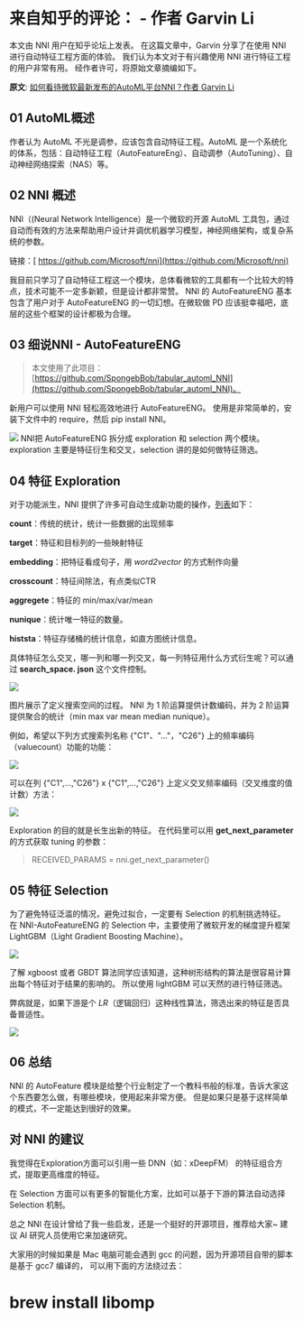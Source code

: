 # 来自知乎的评论： <an open source project with highly reasonable design> - 作者 Garvin Li

本文由 NNI 用户在知乎论坛上发表。 在这篇文章中，Garvin 分享了在使用 NNI 进行自动特征工程方面的体验。 我们认为本文对于有兴趣使用 NNI 进行特征工程的用户非常有用。 经作者许可，将原始文章摘编如下。

**原文**: [如何看待微软最新发布的AutoML平台NNI？作者 Garvin Li](https://www.zhihu.com/question/297982959/answer/964961829?utm_source=wechat_session&utm_medium=social&utm_oi=28812108627968&from=singlemessage&isappinstalled=0)

## 01 AutoML概述

作者认为 AutoML 不光是调参，应该包含自动特征工程。AutoML 是一个系统化的体系，包括：自动特征工程（AutoFeatureEng）、自动调参（AutoTuning）、自动神经网络探索（NAS）等。

## 02 NNI 概述

NNI（(Neural Network Intelligence）是一个微软的开源 AutoML 工具包，通过自动而有效的方法来帮助用户设计并调优机器学习模型，神经网络架构，或复杂系统的参数。

链接：[ https://github.com/Microsoft/nni](https://github.com/Microsoft/nni)

我目前只学习了自动特征工程这一个模块，总体看微软的工具都有一个比较大的特点，技术可能不一定多新颖，但是设计都非常赞。 NNI 的 AutoFeatureENG 基本包含了用户对于 AutoFeatureENG 的一切幻想。在微软做 PD 应该挺幸福吧，底层的这些个框架的设计都极为合理。

## 03 细说NNI - AutoFeatureENG
> 本文使用了此项目： [https://github.com/SpongebBob/tabular_automl_NNI](https://github.com/SpongebBob/tabular_automl_NNI)。

新用户可以使用 NNI 轻松高效地进行 AutoFeatureENG。 使用是非常简单的，安装下文件中的 require，然后 pip install NNI。

![](https://pic3.zhimg.com/v2-8886eea730cad25f5ac06ef1897cd7e4_r.jpg) NNI把 AutoFeatureENG 拆分成 exploration 和 selection 两个模块。 exploration 主要是特征衍生和交叉，selection 讲的是如何做特征筛选。

## 04 特征 Exploration

对于功能派生，NNI 提供了许多可自动生成新功能的操作，[列表](https://github.com/SpongebBob/tabular_automl_NNI/blob/master/AutoFEOp.md)如下：

**count**：传统的统计，统计一些数据的出现频率

**target**：特征和目标列的一些映射特征

**embedding**：把特征看成句子，用 *word2vector* 的方式制作向量

**crosscount**：特征间除法，有点类似CTR

**aggregete**：特征的 min/max/var/mean

**nunique**：统计唯一特征的数量。

**histsta**：特征存储桶的统计信息，如直方图统计信息。

具体特征怎么交叉，哪一列和哪一列交叉，每一列特征用什么方式衍生呢？可以通过 **search_space. json** 这个文件控制。

![](https://pic1.zhimg.com/v2-3c3eeec6eea9821e067412725e5d2317_r.jpg)

图片展示了定义搜索空间的过程。 NNI 为 1 阶运算提供计数编码，并为 2 阶运算提供聚合的统计（min max var mean median nunique）。

例如，希望以下列方式搜索列名称 {"C1"、"..."，"C26"} 上的频率编码（valuecount）功能的功能：

![](https://github.com/JSong-Jia/Pic/blob/master/images/pic%203.jpg)

可以在列 {"C1",...,"C26"} x {"C1",...,"C26"} 上定义交叉频率编码（交叉维度的值计数）方法：

![](https://github.com/JSong-Jia/Pic/blob/master/images/pic%204.jpg)

Exploration 的目的就是长生出新的特征。 在代码里可以用 **get_next_parameter** 的方式获取 tuning 的参数：
> RECEIVED_PARAMS = nni.get_next_parameter()

## 05 特征 Selection

为了避免特征泛滥的情况，避免过拟合，一定要有 Selection 的机制挑选特征。 在 NNI-AutoFeatureENG 的 Selection 中，主要使用了微软开发的梯度提升框架 LightGBM（Light Gradient Boosting Machine）。

![](https://pic2.zhimg.com/v2-7bf9c6ae1303692101a911def478a172_r.jpg)

了解 xgboost 或者 GBDT 算法同学应该知道，这种树形结构的算法是很容易计算出每个特征对于结果的影响的。 所以使用 lightGBM 可以天然的进行特征筛选。

弊病就是，如果下游是个 *LR*（逻辑回归）这种线性算法，筛选出来的特征是否具备普适性。

![](https://pic4.zhimg.com/v2-d2f919497b0ed937acad0577f7a8df83_r.jpg)

## 06 总结

NNI 的 AutoFeature 模块是给整个行业制定了一个教科书般的标准，告诉大家这个东西要怎么做，有哪些模块，使用起来非常方便。 但是如果只是基于这样简单的模式，不一定能达到很好的效果。

## 对 NNI 的建议

我觉得在Exploration方面可以引用一些 DNN（如：xDeepFM） 的特征组合方式，提取更高维度的特征。

在 Selection 方面可以有更多的智能化方案，比如可以基于下游的算法自动选择 Selection 机制。

总之 NNI 在设计曾给了我一些启发，还是一个挺好的开源项目，推荐给大家~ 建议 AI 研究人员使用它来加速研究。

大家用的时候如果是 Mac 电脑可能会遇到 gcc 的问题，因为开源项目自带的脚本是基于 gcc7 编译的， 可以用下面的方法绕过去：

# brew install libomp

